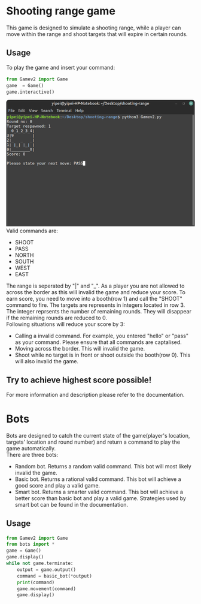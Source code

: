 # Shooting range game
This game is designed to simulate a shooting range, while a player can move within the range and shoot targets that will expire in certain rounds.

## Usage
To play the game and insert your command:
```python
from Gamev2 import Game
game  = Game()
game.interactive()
```
![game_usage](game_usage.png)
Valid commands are:
- SHOOT
- PASS
- NORTH
- SOUTH
- WEST
- EAST

The range is seperated by "|" and "_". As a player you are not allowed to across the border as this will invalid the game and reduce your score. To earn score, you need to move into a booth(row 1) and call the "SHOOT" command to fire. The targets are represents in integers located in row 3. The integer reprsents the number of remaining rounds. They will disappear if the remaining rounds are reduced to 0.
<br>
Following situations will reduce your score by 3:
- Calling a invalid command. For example, you entered "hello" or "pass" as your command. Please ensure that all commands are captalised.
- Moving across the border. This will invalid the game.
- Shoot while no target is in front or shoot outside the booth(row 0). This will also invalid the game.

## Try to achieve highest score possible!
For more information and description please refer to the documentation.

# Bots
Bots are designed to catch the current state of the game(player's location, targets' location and round number) and return a command to play the game automatically.
<br>
There are three bots:
- Random bot. Returns a random valid command. This bot will most likely invalid the game.
- Basic bot. Returns a rational valid command. This bot will achieve a good score and play a valid game.
- Smart bot. Returns a smarter valid command. This bot will achieve a better score than basic bot and play a valid game. Strategies used by smart bot can be found in the documentation.

## Usage
```python
from Gamev2 import Game
from bots import *
game = Game()
game.display()
while not game.terminate:
	output = game.output()
	command = basic_bot(*output)
	print(command)
	game.movement(command)
	game.display()
``` 